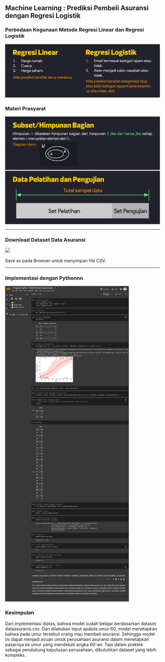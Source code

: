 ## Machine Learning : Prediksi Pembeli Asuransi dengan Regresi Logistik

### Perbedaan Kegunaan Metode Regresi Linear dan Regresi Logistik
<img src="/pythondatascience/images/RegresiLogistik1.jpg?raw=true"/>

### Materi Prasyarat
<img src="/pythondatascience/images/RegresiLogistik2.jpg?raw=true"/>
<img src="/pythondatascience/images/RegresiLogistik3.jpg?raw=true"/>

***

### Download Dataset Data Asuransi
[![](https://img.shields.io/badge/Data%20Asuransi-Download%20Disini-critical?style=for-the-badge&logo=mathworks&logoColor=FFF)](https://github.com/kevinperdana/kevinperdana.github.io/raw/master/pythondatascience/dataasuransi.csv)

Save as pada Browser untuk menyimpan file CSV.

***

### Implementasi dengan Pythonnn
<img src="/pythondatascience/images/RegresiLogistik6.png?raw=true"/>

### Kesimpulan
Dari implementasi diatas, bahwa model sudah belajar berdasarkan dataset dataasuransi.csv. Dan dilakukan input apabila umur 60, model menetapkan bahwa pada umur tersebut orang mau membeli asuransi. Sehingga model ini dapat menjadi acuan untuk perusahaan asuransi dalam menetapkan pasarnya ke umur yang mendekati angka 60-an. Tapi dalam praktek sebagai pendukung keputusan perusahaan, dibutuhkan dataset yang lebih kompleks.
